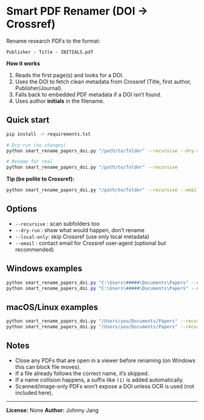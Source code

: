 # Smart PDF Renamer (DOI → Crossref)

Rename research PDFs to the format:

```
Publisher - Title - INITIALS.pdf
```

**How it works**
1. Reads the first page(s) and looks for a DOI.
2. Uses the DOI to fetch clean metadata from Crossref (Title, first author, Publisher/Journal).
3. Falls back to embedded PDF metadata if a DOI isn’t found.
4. Uses author **initials** in the filename.

## Quick start
```bash
pip install -r requirements.txt

# Dry-run (no changes)
python smart_rename_papers_doi.py "/path/to/folder" --recursive --dry-run

# Rename for real
python smart_rename_papers_doi.py "/path/to/folder" --recursive
```

**Tip (be polite to Crossref):**
```bash
python smart_rename_papers_doi.py "/path/to/folder" --recursive --email your.name@domain.com
```

## Options
- `--recursive` : scan subfolders too  
- `--dry-run`   : show what would happen, don’t rename  
- `--local-only`: skip Crossref (use only local metadata)  
- `--email`     : contact email for Crossref user‑agent (optional but recommended)

## Windows examples
```powershell
python smart_rename_papers_doi.py "C:\Users\#####\Documents\Papers" --recursive --dry-run
python smart_rename_papers_doi.py "C:\Users\#####\Documents\Papers" --recursive --email #####@####.###
```

## macOS/Linux examples
```bash
python smart_rename_papers_doi.py "/Users/you/Documents/Papers" --recursive --dry-run
python smart_rename_papers_doi.py "/Users/you/Documents/Papers" --recursive --email you@university.edu
```

## Notes
- Close any PDFs that are open in a viewer before renaming (on Windows this can block file moves).
- If a file already follows the correct name, it’s skipped.
- If a name collision happens, a suffix like `(1)` is added automatically.
- Scanned/image-only PDFs won’t expose a DOI unless OCR is used (not included here).

---

**License:** None
**Author:** Johnny Jang
